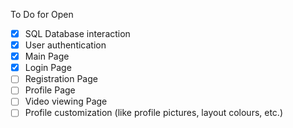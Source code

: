 To Do for Open
- [x] SQL Database interaction
- [x] User authentication
- [x] Main Page
- [x] Login Page
- [ ] Registration Page
- [ ] Profile Page
- [ ] Video viewing Page
- [ ] Profile customization (like profile pictures, layout colours, etc.)
